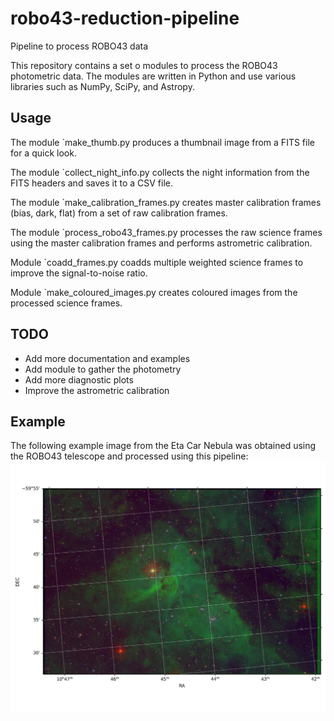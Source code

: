 # robo43-reduction-pipeline
Pipeline to process ROBO43 data

This repository contains a set o modules to process the ROBO43 photometric data. The modules are written in Python and use various libraries such as NumPy, SciPy, and Astropy.

## Usage

The module `make_thumb.py produces a thumbnail image from a FITS file for a quick look.

The module `collect_night_info.py collects the night information from the FITS headers and saves it to a CSV file.

The module `make_calibration_frames.py creates master calibration frames (bias, dark, flat) from a set of raw calibration frames.

The module `process_robo43_frames.py processes the raw science frames using the master calibration frames and performs astrometric calibration.

Module `coadd_frames.py coadds multiple weighted science frames to improve the signal-to-noise ratio.

Module `make_coloured_images.py creates coloured images from the processed science frames.

## TODO
- Add more documentation and examples
- Add module to gather the photometry
- Add more diagnostic plots
- Improve the astrometric calibration

## Example

The following example image from the Eta Car Nebula was obtained using the ROBO43 telescope and processed using this pipeline:
![Eta Car Nebula](img/ETACARNEBULA_rgb.png)
